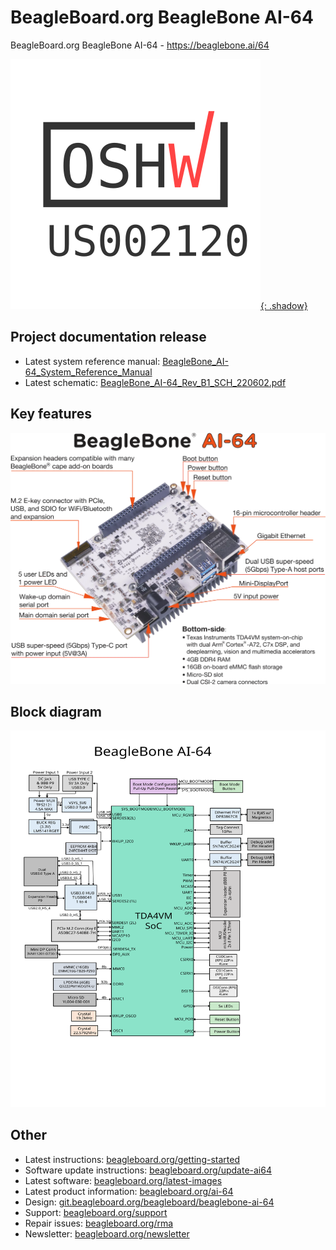 # BeagleBoard.org BeagleBone AI-64
 
BeagleBoard.org BeagleBone AI-64 - https://beaglebone.ai/64

[
    ![OSHW mark](doc/OSHW_mark_US002120.svg){: .shadow} 
](https://certification.oshwa.org/us002120.html)

## Project documentation release
* Latest system reference manual: [BeagleBone\_AI-64\_System\_Reference\_Manual](https://docs.beagleboard.org/latest/boards/beaglebone/ai-64/)
* Latest schematic: [BeagleBone\_AI-64\_Rev\_B1\_SCH\_220602.pdf](https://git.beagleboard.org/beagleboard/beaglebone-ai-64/-/raw/main/hw/BeagleBone_AI-64_Rev_B1_SCH_220602.pdf?inline=false)

## Key features
![Key features](doc/SRM/images/ch04/components.webp)

## Block diagram
![Block diagram](doc/SRM/images/ch05/board-block-diagram.svg)

## Other
* Latest instructions: [beagleboard.org/getting-started](https://beagleboard.org/getting-started)
* Software update instructions: [beagleboard.org/update-ai64](https://beagleboard.org/update-ai64)
* Latest software: [beagleboard.org/latest-images](https://beagleboard.org/latest-images)
* Latest product information: [beagleboard.org/ai-64](https://beagleboard.org/ai-64)
* Design: [git.beagleboard.org/beagleboard/beaglebone-ai-64](https://git.beagleboard.org/beagleboard/beaglebone-ai-64)
* Support: [beagleboard.org/support](https://beagleboard.org/support)
* Repair issues: [beagleboard.org/rma](https://beagleboard.org/rma)
* Newsletter: [beagleboard.org/newsletter](https://beagleboard.org/newsletter)
